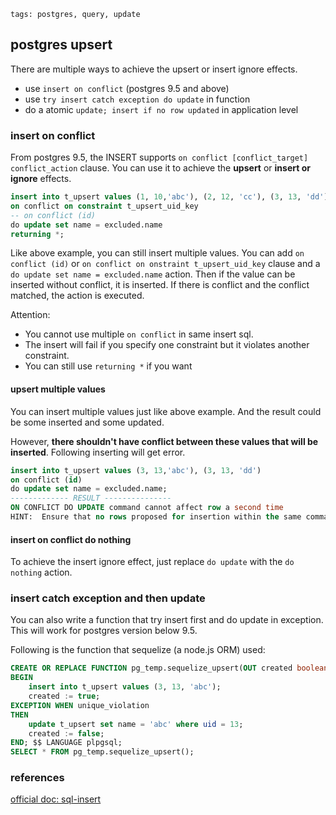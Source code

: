 ```metadata
tags: postgres, query, update
```

## postgres upsert
There are multiple ways to achieve the upsert or insert ignore effects.

* use `insert on conflict` (postgres 9.5 and above)
* use `try insert catch exception do update` in function
* do a atomic `update; insert if no row updated` in application level

### insert on conflict
From postgres 9.5, the INSERT supports `on conflict [conflict_target] conflict_action`
 clause. You can use it to achieve the **upsert** or **insert or ignore** effects.

``` sql
insert into t_upsert values (1, 10,'abc'), (2, 12, 'cc'), (3, 13, 'dd')
on conflict on constraint t_upsert_uid_key
-- on conflict (id)
do update set name = excluded.name
returning *;
```
Like above example, you can still insert multiple values. You can add `on conflict (id)`
 or `on conflict on onstraint t_upsert_uid_key` clause and a `do update set name = excluded.name`
  action.
Then if the value can be inserted without conflict, it is inserted.
If there is conflict and the conflict matched, the action is executed.

Attention:
- You cannot use multiple `on conflict` in same insert sql.
- The insert will fail if you specify one constraint but it violates another constraint.
- You can still use `returning *` if you want

#### upsert multiple values
You can insert multiple values just like above example. And the result could be some inserted
 and some updated.

However, **there shouldn't have conflict between these values that will be inserted**. Following
 inserting will get error.

``` sql
insert into t_upsert values (3, 13,'abc'), (3, 13, 'dd')
on conflict (id)
do update set name = excluded.name;
------------- RESULT ---------------
ON CONFLICT DO UPDATE command cannot affect row a second time
HINT:  Ensure that no rows proposed for insertion within the same command have duplicate constrained values.
```

#### insert on conflict do nothing
To achieve the insert ignore effect, just replace `do update` with the `do nothing` action.

### insert catch exception and then update
You can also write a function that try insert first and do update in exception. This will
 work for postgres version below 9.5.

Following is the function that sequelize (a node.js ORM) used:

``` sql
CREATE OR REPLACE FUNCTION pg_temp.sequelize_upsert(OUT created boolean, OUT primary_key text)  AS $$
BEGIN
    insert into t_upsert values (3, 13, 'abc');
    created := true;
EXCEPTION WHEN unique_violation
THEN
    update t_upsert set name = 'abc' where uid = 13;
    created := false;
END; $$ LANGUAGE plpgsql;
SELECT * FROM pg_temp.sequelize_upsert();
```

### references
[official doc: sql-insert](https://www.postgresql.org/docs/current/sql-insert.html)
